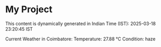 # My Project

This content is dynamically generated in Indian Time (IST): 2025-03-18 23:20:45 IST


Current Weather in Coimbatore:
Temperature: 27.88 °C
Condition: haze
